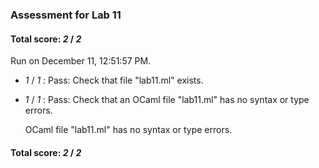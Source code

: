 ### Assessment for Lab 11

#### Total score: _2_ / _2_

Run on December 11, 12:51:57 PM.

+  _1_ / _1_ : Pass: Check that file "lab11.ml" exists.

+  _1_ / _1_ : Pass: Check that an OCaml file "lab11.ml" has no syntax or type errors.

    OCaml file "lab11.ml" has no syntax or type errors.



#### Total score: _2_ / _2_

